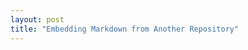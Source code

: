 ```yaml
---
layout: post
title: "Embedding Markdown from Another Repository"
---
```


<div id="markdown-content"></div>
